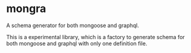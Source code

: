 # mongra
A schema generator for both mongoose and graphql.

This is a experimental library, which is a factory to generate schema for both mongoose and graphql with only one definition file.
